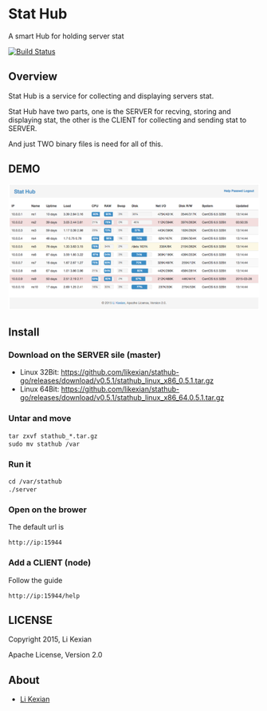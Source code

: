 # Stat Hub

A smart Hub for holding server stat

[![Build Status](https://secure.travis-ci.org/likexian/stathub-go.png)](https://secure.travis-ci.org/likexian/stathub-go)

## Overview

Stat Hub is a service for collecting and displaying servers stat.

Stat Hub have two parts, one is the SERVER for recving, storing and displaying stat, the other is the CLIENT for collecting and sending stat to SERVER.

And just TWO binary files is need for all of this.

## DEMO

![demo](demo.png)

## Install

### Download on the SERVER sile (master)

- Linux 32Bit: https://github.com/likexian/stathub-go/releases/download/v0.5.1/stathub_linux_x86_0.5.1.tar.gz
- Linux 64Bit: https://github.com/likexian/stathub-go/releases/download/v0.5.1/stathub_linux_x86_64.0.5.1.tar.gz

### Untar and move

    tar zxvf stathub_*.tar.gz
    sudo mv stathub /var

### Run it

    cd /var/stathub
    ./server

### Open on the brower

The default url is

    http://ip:15944

### Add a CLIENT (node)

Follow the guide

    http://ip:15944/help

## LICENSE

Copyright 2015, Li Kexian

Apache License, Version 2.0

## About

- [Li Kexian](http://www.likexian.com/)
